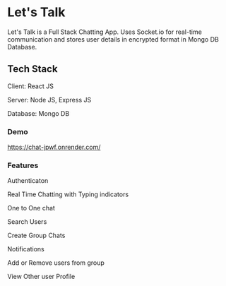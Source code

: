 # Let's Talk

Let's Talk is a Full Stack Chatting App. Uses Socket.io for real-time communication and stores user details in encrypted format in Mongo DB Database.

## Tech Stack

Client: React JS

Server: Node JS, Express JS

Database: Mongo DB

### Demo
https://chat-jpwf.onrender.com/ 

### Features
Authenticaton  

Real Time Chatting with Typing indicators  

One to One chat

Search Users

Create Group Chats

Notifications

Add or Remove users from group

View Other user Profile
